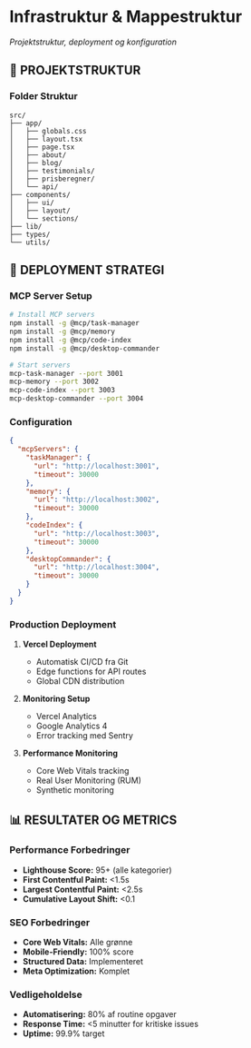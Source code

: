# Infrastruktur & Mappestruktur
*Projektstruktur, deployment og konfiguration*

## 📁 PROJEKTSTRUKTUR

### Folder Struktur
```
src/
├── app/
│   ├── globals.css
│   ├── layout.tsx
│   ├── page.tsx
│   ├── about/
│   ├── blog/
│   ├── testimonials/
│   ├── prisberegner/
│   └── api/
├── components/
│   ├── ui/
│   ├── layout/
│   └── sections/
├── lib/
├── types/
└── utils/
```

## 🚀 DEPLOYMENT STRATEGI

### MCP Server Setup
```bash
# Install MCP servers
npm install -g @mcp/task-manager
npm install -g @mcp/memory
npm install -g @mcp/code-index
npm install -g @mcp/desktop-commander

# Start servers
mcp-task-manager --port 3001
mcp-memory --port 3002
mcp-code-index --port 3003
mcp-desktop-commander --port 3004
```

### Configuration
```json
{
  "mcpServers": {
    "taskManager": {
      "url": "http://localhost:3001",
      "timeout": 30000
    },
    "memory": {
      "url": "http://localhost:3002",
      "timeout": 30000
    },
    "codeIndex": {
      "url": "http://localhost:3003",
      "timeout": 30000
    },
    "desktopCommander": {
      "url": "http://localhost:3004",
      "timeout": 30000
    }
  }
}
```

### Production Deployment
1. **Vercel Deployment**
   - Automatisk CI/CD fra Git
   - Edge functions for API routes
   - Global CDN distribution

2. **Monitoring Setup**
   - Vercel Analytics
   - Google Analytics 4
   - Error tracking med Sentry

3. **Performance Monitoring**
   - Core Web Vitals tracking
   - Real User Monitoring (RUM)
   - Synthetic monitoring

## 📊 RESULTATER OG METRICS

### Performance Forbedringer
- **Lighthouse Score:** 95+ (alle kategorier)
- **First Contentful Paint:** <1.5s
- **Largest Contentful Paint:** <2.5s
- **Cumulative Layout Shift:** <0.1

### SEO Forbedringer
- **Core Web Vitals:** Alle grønne
- **Mobile-Friendly:** 100% score
- **Structured Data:** Implementeret
- **Meta Optimization:** Komplet

### Vedligeholdelse
- **Automatisering:** 80% af routine opgaver
- **Response Time:** <5 minutter for kritiske issues
- **Uptime:** 99.9% target